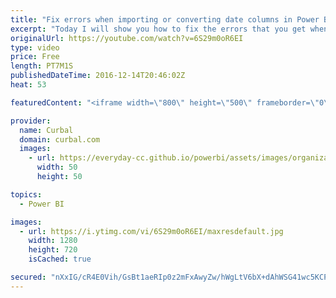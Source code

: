 ```yaml
---
title: "Fix errors when importing or converting date columns in Power BI - Power BI Tips & Tricks #21"
excerpt: "Today I will show you how to fix the errors that you get when you try to convert a column to a date in Power BI/ Power Query.  Link to Wikipedia: https://en.wikipedia.org/wiki/Date_format_by_country   Looking for a download file? Go to our Download Center: https://curbal.com/donwload-center  SUBSCRIBE"
originalUrl: https://youtube.com/watch?v=6S29m0oR6EI
type: video
price: Free
length: PT7M1S
publishedDateTime: 2016-12-14T20:46:02Z
heat: 53

featuredContent: "<iframe width=\"800\" height=\"500\" frameborder=\"0\" src=\"https://www.youtube.com/embed/6S29m0oR6EI\" allow=\"accelerometer; autoplay; encrypted-media; gyroscope; picture-in-picture\" allowfullscreen></iframe>"

provider:
  name: Curbal
  domain: curbal.com
  images:
    - url: https://everyday-cc.github.io/powerbi/assets/images/organizations/curbal.com-50x50.jpg
      width: 50
      height: 50

topics:
  - Power BI

images:
  - url: https://i.ytimg.com/vi/6S29m0oR6EI/maxresdefault.jpg
    width: 1280
    height: 720
    isCached: true

secured: "nXxIG/cR4E0Vih/GsBt1aeRIp0z2mFxAwyZw/hWgLtV6bX+dAhWSG41wc5KCPDLIKDJz6AcEEwyH7ZhgXVgaFHmqPhDnYl7tyuYWxzfHvZTp4Q+p/fmxYjAc2K6b2/oaTuLlAdNx5F7qVr5HebAJ8ttGfnr5qG9ktvI9wYCI5BshtWfeaY0ZT502jusU2EJLOmceYpvzsAY3iKOt3VvkLLOl7HxlDbPXvYni3p4qe/uwNVnTAghiL88st3pHsJk1zjnH4ThLXzwYa0Ff+ghl+hLLrKXzFjXAE5XJcePaSqEHUC3esmsEesBHCdiIFKs6mdFpUwLR1RRDHQeh0nh8yrxPbIY890eHFkPpI8H8P20rP4p/PU1I2ZsiH0TTn4ZZCsTPGwnSruoqXdH8eWDVHEomZbg0X0pz3jJqU5HPgFA=;B40eclg0RnUqCj+oaxmcvA=="
---
```


